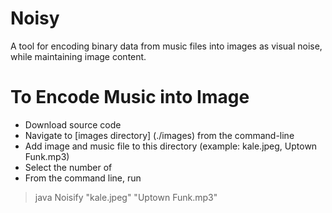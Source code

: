 # Noisy
A tool for encoding binary data from music files into images as visual noise, while maintaining image content.


# To Encode Music into Image
- Download source code
- Navigate to [images directory] (./images) from the command-line
- Add image and music file to this directory (example:  kale.jpeg, Uptown Funk.mp3)
- Select the number of 
- From the command line, run

> java Noisify "kale.jpeg" "Uptown Funk.mp3" 